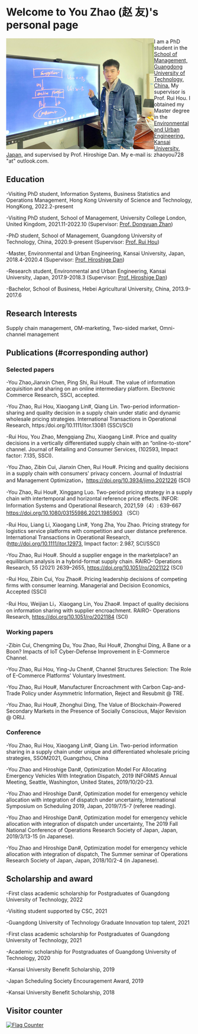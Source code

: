 # Welcome to You Zhao (赵 友)'s personal page
<div><img src="123.jpg" alt="" width = "400" height = "300" alt="" align=left></div>  

 I am a PhD student in the [School of Management, Guangdong University of Technology, China.](https://glxy.gdut.edu.cn/) My supervisor is Prof. Rui Hou. I obtained my Master degree in the [Environmental and Urban Engineering, Kansai University, Japan,](https://www.kansai-u.ac.jp/Fc_env/index.html) and supervised by Prof. Hiroshige Dan. My e-mail is: zhaoyou728 "at" outlook.com.

## Education
-Visiting PhD student, Information Systems, Business Statistics and Operations Management, Hong Kong University of Science and Technology, HongKong, 2022.2-present

-Visiting PhD student, School of Management, University College London, United Kingdom, 2021.11-2022.10 (Supervisor: [Prof. Dongyuan Zhan](http://www.mgmt.ucl.ac.uk/people/dongyuanzhan))

-PhD student, School of Management, Guangdong University of Technology, China, 2020.9-present (Supervisor: [Prof. Rui Hou](https://glxy.gdut.edu.cn/info/1186/1461.htm))

-Master,  Environmental and Urban Engineering, Kansai University, Japan, 2018.4-2020.4 (Supervisor: [Prof. Hiroshige Dan](https://gakujo.kansai-u.ac.jp/profile/ja/5Ud2e89f8d0f01Nb4a7cac6a3a6ef.html))

-Research student,  Environmental and Urban Engineering, Kansai University, Japan, 2017.9-2018.3 (Supervisor: [Prof. Hiroshige Dan](https://gakujo.kansai-u.ac.jp/profile/ja/5Ud2e89f8d0f01Nb4a7cac6a3a6ef.html))

-Bachelor, School of Business, Hebei Agricultural University, China, 2013.9-2017.6
## Research Interests
Supply chain management, OM-marketing, Two-sided market, Omni-channel management

## Publications (#corresponding author)

### Selected papers
-You Zhao,Jianxin Chen, Ping Shi, Rui Hou#. The value of information acquisition and sharing on an online intermediary platform. Electronic Commerce Research,  SSCI, accepted.

-You Zhao, Rui Hou, Xiaogang Lin#, Qiang Lin. Two-period information-sharing and quality decision in a supply chain under static and dynamic wholesale pricing strategies. International Transactions in Operational Research, https:/doi.org/10.1111/itor.13081 (SSCI/SCI)

-Rui Hou, You Zhao, Mengqiang Zhu, Xiaogang Lin#. Price and quality decisions in a vertically differentiated supply chain with an “online-to-store” channel. Journal of Retailing and Consumer Services, (102593, Impact factor: 7.135, SSCI). 

-You Zhao, Zibin Cui, Jianxin Chen, Rui Hou#. Pricing and quality decisions in a supply chain with consumers' privacy concern. Journal of Industrial and Management Optimization，https://doi.org/10.3934/jimo.2021226  (SCI)

-You Zhao, Rui Hou#, Xinggang Luo. Two-period pricing strategy in a supply chain with intertemporal and horizontal reference price effects. INFOR: Information Systems and Operational Research, 2021,59（4）: 639-667 https://doi.org/10.1080/03155986.2021.1985903 （SCI）

-Rui Hou, Liang Li, Xiaogang Lin#, Yong Zha, You Zhao. Pricing strategy for logistics service platforms with competition and user distance preference. International Transactions in Operational Research, (http://doi.org/10.1111/itor.12973, Impact factor: 2.987, SCI/SSCI)

-You Zhao, Rui Hou#. Should a supplier engage in the marketplace? an equilibrium analysis in a hybrid-format supply chain. RAIRO- Operations Research, 55 (2021) 2639–2655, https://doi.org/10.1051/ro/2021122 (SCI)

-Rui Hou, Zibin Cui, You Zhao#. Pricing leadership decisions of competing firms with consumer learning. Managerial and Decision Economics, Accepted  (SSCI)

-Rui Hou, Weijian Li，Xiaogang Lin, You Zhao#. Impact of quality decisions on information sharing with supplier encroachment. RAIRO- Operations Research, https://doi.org/10.1051/ro/2021184  (SCI)
### Working papers
-Zibin Cui, Chengming Du, You Zhao, Rui Hou#, Zhonghui Ding, A Bane or a Boon? Impacts of IoT Cyber-Defense Improvement in E-Commerce Channel.

-You Zhao, Rui Hou, Ying-Ju Chen#, Channel Structures Selection: The Role of E-Commerce Platforms' Voluntary Investment.

-You Zhao, Rui Hou#, Manufacturer Encroachment with Carbon Cap-and-Trade Policy under Asymmetric Information, Reject and Resubmit @ TRE.

-You Zhao, Rui Hou#, Zhonghui Ding, The Value of Blockchain-Powered Secondary Markets in the Presence of Socially Conscious, Major Revision @ ORIJ.
### Conference 
-You Zhao, Rui Hou, Xiaogang Lin#, Qiang Lin. Two-period information sharing in a supply chain under unique and differentiated wholesale pricing strategies, SSOM2021, Guangzhou, China

-You Zhao and Hiroshige Dan#, Optimization Model For Allocating Emergency Vehicles With Integration Dispatch, 2019 INFORMS Annual Meeting, Seattle, Washington, United States, 2019/10/20-23.

-You Zhao and Hiroshige Dan#, Optimization model for emergency vehicle allocation with integration of dispatch under uncertainty, International Symposium on Scheduling 2019, Japan, 2019/7/5-7 (referee reading).

-You Zhao and Hiroshige Dan#, Optimization model for emergency vehicle allocation with integration of dispatch under uncertainty, The 2019 Fall National Conference of Operations Research Society of Japan, Japan, 2019/3/13-15 (in Japanese).

-You Zhao and Hiroshige Dan#, Optimization model for emergency vehicle allocation with integration of dispatch, The Summer seminar of Operations Research Society of Japan, Japan, 2018/10/2-4 (in Japanese). 

## Scholarship and award

-First class academic scholarship for Postgraduates of Guangdong University of Technology, 2022

-Visiting student supported by CSC, 2021

-Guangdong University of Technology Graduate Innovation top talent, 2021

-First class academic scholarship for Postgraduates of Guangdong University of Technology, 2021

-Academic scholarship for Postgraduates of Guangdong University of Technology, 2020

-Kansai University Benefit Scholarship, 2019

-Japan Scheduling Society Encouragement Award, 2019

-Kansai University Benefit Scholarship, 2018
## Visitor counter
 <a href="https://info.flagcounter.com/A4CS"><img src="https://s11.flagcounter.com/count2/A4CS/bg_FFFFFF/txt_000000/border_CCCCCC/columns_2/maxflags_10/viewers_0/labels_0/pageviews_0/flags_0/percent_0/" alt="Flag Counter" border="0"></a>
